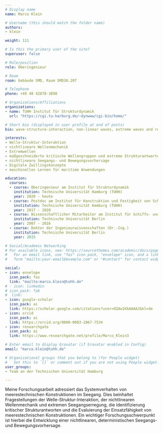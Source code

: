 ```yaml
---
# Display name
name: Marco Klein

# Username (this should match the folder name)
authors:
- klein

weight: 111

# Is this the primary user of the site?
superuser: false

# Role/position
role: Oberingenieur

# Room
room: Gebäude SMD, Raum SMD30.207

# Telephone
phone: +49 40 42878-3898

# Organizations/Affiliations
organizations:
- name: TUHH Institut für Strukturdynamik
  url: "https://cgi.tu-harburg.de/~dynwww/cgi-bin/home/"

# Short bio (displayed in user profile at end of posts)
bio: wave-structure-interaction, non-linear waves, extreme waves and response, critical wave groups, non-linear wave and motion prediction

interests:
- Welle-Struktur-Interaktion
- nichtlineare Wellenmechanik
- Extremwellen
- maßgeschneiderte kritische Wellengruppen und extreme Strukturantworten
- nichtlineare Seegangs- und Bewegungsvorhersage
- Digitale Zwillingskonzepte
- maschinelles Lernen für maritime Anwendungen

education:
  courses:
  - course: Oberingenieur am Institut für Strukturdynamik
    institution: Technische Universität Hamburg (TUHH)
    year: 2020 - heute
  - course: Postdoc am Institut für Konstruktion und Festigkeit von Schiffen
    institution: Technische Universität Hamburg (TUHH)
    year: 2017 - 2020
  - course: Wissenschaftlicher Mitarbeiter am Institut für Schiffs- und Meerestechnik
    institution: Technische Universität Berlin
    year: 2007 - 2016
  - course: Doktor der Ingenieurwissenschaften (Dr.-Ing.)
    institution: Technische Universität Berlin
    year: 2015

# Social/Academic Networking
# For available icons, see: https://sourcethemes.com/academic/docs/page-builder/#icons
#   For an email link, use "fas" icon pack, "envelope" icon, and a link in the
#   form "mailto:your-email@example.com" or "#contact" for contact widget.

social:
- icon: envelope
  icon_pack: fas
  link: "mailto:marco.klein@tuhh.de"
# - icon: linkedin
# icon_pack: fab
#  link: 
- icon: google-scholar
  icon_pack: ai
  link: https://scholar.google.com/citations?user=OZAw1KkAAAAJ&hl=de
- icon: orcid
  icon_pack: ai
  link: https://orcid.org/0000-0003-2867-7534
- icon: researchgate
  icon_pack: ai
  link: https://www.researchgate.net/profile/Marco_Klein3

# Enter email to display Gravatar (if Gravatar enabled in Config)
email: "marco.klein@tuhh.de"

# Organizational groups that you belong to (for People widget)
#   Set this to `[]` or comment out if you are not using People widget.
user_groups:
- Team an der Technischen Universität Hamburg

---
```


Meine Forschungsarbeit adressiert das Systemverhalten von meerestechnischen Konstruktionen im Seegang. Dies beinhaltet Fragestellungen der Welle-Struktur-Interaktion, der nichtlinearen Wellenmechanik und extremen Seegangserregung, die Identifizierung kritischer Strukturantworten und die Evaluierung der Einsatzfähigkeit von meerestechnischen Konstruktionen. Ein wichtiger Forschungsschwerpunkt ist hierbei die Entwicklung einer nichtlinearen, deterministischen Seegangs- und Bewegungsvorhersage. 
